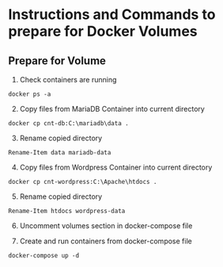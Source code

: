 # Instructions and Commands to prepare for Docker Volumes

## Prepare for Volume

1. Check containers are running

```
docker ps -a
```

2. Copy files from MariaDB Container into current directory

```
docker cp cnt-db:C:\mariadb\data .
```

3. Rename copied directory

```
Rename-Item data mariadb-data
```

4. Copy files from Wordpress Container into current directory

```
docker cp cnt-wordpress:C:\Apache\htdocs .
```

5. Rename copied directory

```
Rename-Item htdocs wordpress-data
```

6. Uncomment volumes section in docker-compose file

7. Create and run containers from docker-compose file

```
docker-compose up -d
```
